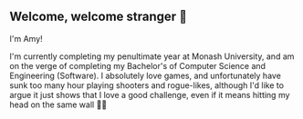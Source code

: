 ## Welcome, welcome stranger 👋
I'm Amy!

I'm currently completing my penultimate year at Monash University, and am on the verge of completing my Bachelor's of Computer Science and Engineering (Software).
I absolutely love games, and unfortunately have sunk too many hour playing shooters and rogue-likes, although I'd like to argue it just shows that I love a good challenge, even if it means hitting my head on the same wall 💪😤

 


<!--
**AmyTjea/AmyTjea** is a ✨ _special_ ✨ repository because its `README.md` (this file) appears on your GitHub profile.

Here are some ideas to get you started:

- 🔭 I’m currently working on ...
- 🌱 I’m currently learning ...
- 👯 I’m looking to collaborate on ...
- 🤔 I’m looking for help with ...
- 💬 Ask me about ...
- 📫 How to reach me: ...
- 😄 Pronouns: ...
- ⚡ Fun fact: ...
-->
